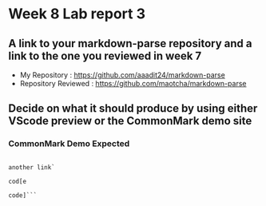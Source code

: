 # Week 8 Lab report 3

## A link to your markdown-parse repository and a link to the one you reviewed in week 7
- My Repository : https://github.com/aaadit24/markdown-parse
- Repository Reviewed : https://github.com/maotcha/markdown-parse

## Decide on what it should produce by using either VScode preview or the CommonMark demo site
### CommonMark Demo Expected

```[a link](url.com)

another link`

cod[e

code]```
